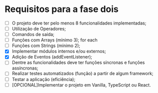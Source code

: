 # Requisitos para a fase dois

- [ ] O projeto deve ter pelo menos 8 funcionalidades implementadas;
- [ ] Utilização de Operadores;
- [ ] Comandos de saída;
- [ ] Funções com Arrays (mínimo 3); for each
- [ ] Funções com Strings (mínimo 2);
- [x] Implementar módulos internos e/ou externos;
- [x] Adição de Eventos (addEventListener);
- [ ] Dentre as funcionalidades deve ter funções síncronas e funções assíncronas;
- [ ] Realizar testes automatizados (função) a partir de algum framework;
- [ ] Testar a aplicação (eficiência);
- [ ] [OPCIONAL]Implementar o projeto em Vanilla, TypeScript ou React.